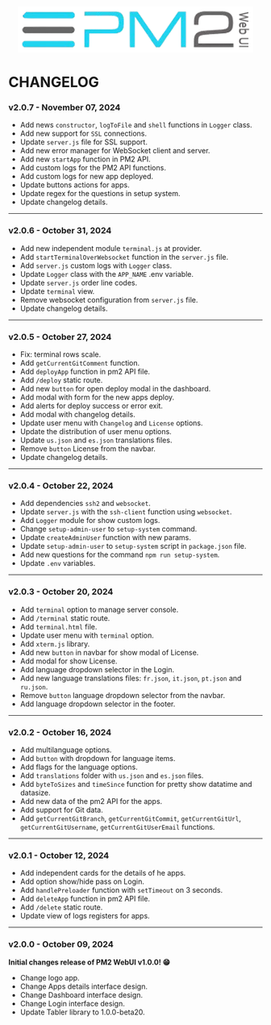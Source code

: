 <p align="center">
    <img src="./src/public/dist/images/app/logo-pm2-webui.png">
</p>

# CHANGELOG

### **v2.0.7** - November 07, 2024
- Add news `constructor`, `logToFile` and `shell` functions in `Logger` class.
- Add new support for `SSL` connections.
- Update `server.js` file for SSL support.
- Add new error manager for WebSocket client and server.
- Add new `startApp` function in PM2 API.
- Add custom logs for the PM2 API functions.
- Add custom logs for new app deployed.
- Update buttons actions for apps.
- Update regex for the questions in setup system.
- Update changelog details.

---

### **v2.0.6** - October 31, 2024
- Add new independent module `terminal.js` at provider.
- Add `startTerminalOverWebsocket` function in the `server.js` file.
- Add `server.js` custom logs with `Logger` class.
- Update `Logger` class with the `APP_NAME` .env variable.
- Update `server.js` order line codes.
- Update `terminal` view.
- Remove websocket configuration from `server.js` file.
- Update changelog details.

---

### **v2.0.5** - October 27, 2024
- Fix: terminal rows scale.
- Add `getCurrentGitComment` function.
- Add `deployApp` function in pm2 API file.
- Add `/deploy` static route.
- Add new `button` for open deploy modal in the dashboard.
- Add modal with form for the new apps deploy.
- Add alerts for deploy success or error exit.
- Add modal with changelog details.
- Update user menu with `Changelog` and `License` options.
- Update the distribution of user menu options.
- Update `us.json` and `es.json` translations files.
- Remove `button` License from the navbar.
- Update changelog details.

---

### **v2.0.4** - October 22, 2024
- Add dependencies `ssh2` and `websocket`.
- Update `server.js` with the `ssh-client` function using `websocket`.
- Add `Logger` module for show custom logs.
- Change `setup-admin-user` to `setup-system` command.
- Update `createAdminUser` function with new params.
- Update `setup-admin-user` to `setup-system` script in `package.json` file.
- Add new questions for the command `npm run setup-system`.
- Update `.env` variables.

---

### **v2.0.3** - October 20, 2024
- Add `terminal` option to manage server console.
- Add `/terminal` static route.
- Add `terminal.html` file.
- Update user menu with `terminal` option.
- Add `xterm.js` library.
- Add new `button` in navbar for show modal of License.
- Add modal for show License.
- Add language dropdown selector in the Login.
- Add new language translations files: `fr.json`, `it.json`, `pt.json` and `ru.json`.
- Remove `button` language dropdown selector from the navbar.
- Add language dropdown selector in the footer.

---

### **v2.0.2** - October 16, 2024
- Add multilanguage options.
- Add `button` with dropdown for language items.
- Add flags for the language options.
- Add `translations` folder with `us.json` and `es.json` files.
- Add `byteToSizes` and `timeSince` function for pretty show datatime and datasize.
- Add new data of the pm2 API for the apps.
- Add support for Git data.
- Add `getCurrentGitBranch`, `getCurrentGitCommit`, `getCurrentGitUrl`, `getCurrentGitUsername`, `getCurrentGitUserEmail` functions.

---

### **v2.0.1** - October 12, 2024
- Add independent cards for the details of he apps.
- Add option show/hide pass on Login.
- Add `handlePreloader` function with `setTimeout` on 3 seconds.
- Add `deleteApp` function in pm2 API file.
- Add `/delete` static route.
- Update view of logs registers for apps.

---

### **v2.0.0** - October 09, 2024
**Initial changes release of PM2 WebUI v1.0.0! 😁**
- Change logo app.
- Change Apps details interface design.
- Change Dashboard interface design.
- Change Login interface design.
- Update Tabler library to 1.0.0-beta20.
